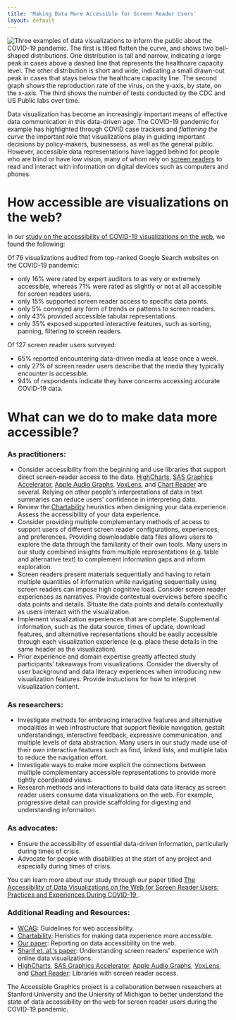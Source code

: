 ```yaml
---
title: 'Making Data More Accessible for Screen Reader Users'
layout: default
---
```


<img src="{{site.baseurl}}/images/banner.png" class="img-responsive" alt="Three examples of data visualizations to inform the public about the COVID-19 pandemic. The first is titled flatten the curve, and shows two bell-shaped distributions. One distribution is tall and narrow, indicating a large peak in cases above a dashed line that represents the healthcare capacity level. The other distribution is short and wide, indicating a small drawn-out peak in cases that stays below the healthcare capacity line. The second graph shows the reproduction rate of the virus, on the y-axis, by state, on the x-axis. The third shows the number of tests conducted by the CDC and US Public labs over time."> 

Data visualization has become an increasingly important means of effective data communication in this data-driven age. The COVID-19 pandemic for example has highlighted through COVID case trackers and *flattening the curve*  the important role that visualizations play in guiding important decisions by policy-makers, businessess, as well as the general public. However, accessible data representations have lagged behind for people who are blind or have low vision, many of whom rely on [screen readers](https://www.afb.org/blindness-and-low-vision/using-technology/assistive-technology-products/screen-readers) to read and interact with information on digital devices such as computers and phones. 

# How accessible are visualizations on the web?

In our [study on the accessibility of COVID-19 visualizations on the web](https://dl.acm.org/doi/10.1145/3557899), we found the following: 

Of 76 visualizations audited from top-ranked Google Search websites on the COVID-19 pandemic:

* only 16% were rated by expert auditors to as very or extremely accessible, whereas 71% were rated as slightly or not at all accessible for screen readers users.
* only 15% supported screen reader access to specific data points.
* only 5% conveyed any form of trends or patterns to screen readers.
* only 43% provided accessible tabular representations.
* only 35% exposed supported interactive features, such as sorting, panning, filtering to screen readers.

Of 127 screen reader users surveyed:

* 65% reported encountering data-driven media at lease once a week.
* only 27% of screen reader users describe that the media they typically encounter is accessible.
* 94% of respondents indicate they have concerns accessing accurate COVID-19 data.

# What can we do to make data more accessible?

### As practitioners: 

* Consider accessibility from the beginning and use libraries that support direct screen-reader access to the data. [HighCharts](https://www.highcharts.com/docs/accessibility/accessibility-module), [SAS Graphics Accelerator](https://support.sas.com/software/products/graphics-accelerator/), [Apple Audio Graphs](https://developer.apple.com/documentation/accessibility/audio_graphs), [VoxLens](https://github.com/athersharif/voxlens), and [Chart Reader](https://github.com/microsoft/chart-reader) are several. Relying on other people's interpretations of data in text summaries can reduce users' confidence in interpreting data.
* Review the [Chartability](https://chartability.fizz.studio/) heuristics when designing your data experience. Assess the accessibility of your data experience.
* Consider providing multiple complementary methods of access to support users of different screen reader configurations, experiences, and preferences. Providing downloadable data files allows users to explore the data through the familiarity of their own tools. Many users in our study combined insights from multiple representations (e.g. table and alternative text) to complement information gaps and inform exploration.
* Screen readers present materials sequentially and having to retain multiple quantities of information while navigating sequentially using screen readers can impose high cognitive load. Consider screen reader experiences as narratives. Provide contextual overviews before specific data points and details. Situate the data points and details contextually as users interact with the visualization. 
* Implement visualization experiences that are complete. Supplemental information, such as the data source, times of update, download features, and alternative representations should be easily accessible through each visualization experience (e.g. place these details in the same header as the visualization).
* Prior experience and domain expertise greatly affected study participants' takeaways from visualizations. Consider the diversity of user background and data literacy experiences when introducing new visualization features. Provide instuctions for how to interpret visualization content.

### As researchers: 

* Investigate methods for embracing interactive features and alternative modalities in web infrastructure that support flexible navigation, gestalt understandings, interactive feedback, expressive communication, and multiple levels of data abstraction. Many users in our study made use of their own interactive features such as find, linked lists, and multiple tabs to reduce the navigation effort.
* Investigate ways to make more explicit the connections between multiple complementary accessible representations to provide more tightly coordinated views.
* Research methods and interactions to build data data literacy as screen reader users consume data visualizations on the web. For example, progressive detail can provide scaffolding for digesting and understanding informaiton.

### As advocates:

* Ensure the accessibility of essential data-driven information, particularly during times of crisis.
* Advocate for people with disabilities at the start of any project and especially during times of crisis.

You can learn more about our study through our paper titled  <a href="/Papers/TheAccessibilityOfDataVisualizationsOnTheWebForScreenReaderUsers.pdf" target="_target"> The Accessibility of Data Visualizations on the Web for Screen Reader Users: Practices and Experiences During COVID-19 </a>.

### Additional Reading and Resources:

* [WCAG](https://www.w3.org/WAI/standards-guidelines/wcag/): Guidelines for web accessibility.
* [Chartability](https://chartability.fizz.studio/): Heristics for making data experience more accessible. 
* [Our paper](https://dl.acm.org/doi/10.1145/3557899): Reporting on data accessibility on the web.
* [Sharif et. al.'s paper](https://dl.acm.org/doi/10.1145/3441852.3471202): Understanding screen readers' experience with online data visualizations.
* [HighCharts](https://www.highcharts.com/docs/accessibility/accessibility-module), [SAS Graphics Accelerator](https://support.sas.com/software/products/graphics-accelerator/), [Apple Audio Graphs](https://developer.apple.com/documentation/accessibility/audio_graphs), [VoxLens](https://github.com/athersharif/voxlens), and [Chart Reader](https://github.com/microsoft/chart-reader): Libraries with screen reader access.

The Accessible Graphics project is a collaboration between reseachers at Stanford University and the Uniersity of Michigan to better understand the state of data accessibility on the web for screen reader users during the COVID-19 pandemic. 


<!--
The Accessible Graphics project is a collaboration between reseachers at Stanford University and the Uniersity of Michigan to investigate the state of data accessibility on the web for screen reader users during the COVID-19 pandemic. 

The project consists of three parts:
* A survey of 127 screen reader users regarding their experiences and preferences accessing data on the web.
* In-depth interviews and observations of 12 screen readers interacting with online data visualizations.
* An accessibility audit of 87 data visualizations from top-ranked Google searches, conducted by web accessibility specialists.

# Study Results

Below is a summary of the results included from our paper titled: <a href="/Papers/siu2021dataCovid.pdf" target="_target"> COVID-19 Highlights the Issues Facing Blind and Visually Impaired People in Accessing Data on the Web. </a>

## Survey

### Accessing data-driven information

* 94% of respondents indicate they have concerns accessing accurate COVID-19 data.
* 17% of respondents agree that data-driven media they encounter is typically accessible with their use of technology.
* Respondents ranked trends as most commonly inaccessible, followed by information about pandemic severity, day-to-day advice, and health and safety guidelines.
* Popular types of tasks respondents would like access to data-driven information for are: orientation and mobility, data-related media, education related, work related, personal tasks, and art and expression.


### Ways of accessing information

* Respondents highlight the importance of good summary descriptions, tables for drawing their own conclusions, alternative audio and tactile methods of consumption, and improved screen reader compatability.
* Respondents looked for accessibility branded COVID-19 websites (28%), learned to interpret data using sonification techniques (25%), listened to more podcasts where trends are "better described" (21%), relied on visual interpration services or relatives (15%), or looked for download access to raw tabular data (10%). 
* 92% of respondents believe that tactile methods are helpful for exploring data graphics, while 55% indicated that they were at least compentant in using tactile graphics for data tasks. 
* 87% of respondents believe that audio-methods are helpful for exploring data graphics, while 23% indicated that they were at least compentant in using audio-methods for data tasks.

## Interview and Observations

* For accessibility-driven data websites, prior experience and domain expertise greatly affected participants' takeaways.
* Participants combined insights from multiple representations (e.g. table and alternative text) to complement information gaps and inform exploration.
* When making data comparisons, having to retain multiple quantities of information while sequentially navigating through screen readers can impose high cognitive load.
* Participants made use of interactive features such as find, linked lists, and multiple tabs to reduce the navigation effort.
* Relying on other people's interpretations of data in alternative text descriptions, discrepancies in how data is presented, and unfamiliar tools can reduce users' confidence in interpreting data.

## Data Accessibility Audit

The results of this study are currently under peer review, and will be uploaded once accepted.

--!>

<!--
The Accessible Graphics project was launched to provide important up-to-date multimodal graphics. We are continuously updating the site and expanding on the library of graphics available currently related to the COVID-19 health crisis. The project currently uses [SAS Graphics Accelerator](https://support.sas.com/software/products/graphics-accelerator/index.html) which is only supported in [Google Chrome](https://www.google.com/chrome/). We have provided instruction on [how to use SAS Graphics Accelerator]({% link usingSAS.md %}).

## List of data graphics available:
* [Flatten the Curve]({% link flattenTheCurve.md %})
* [Global Evolution of Covid-19 Cases]({% link plotCases.md %})
* [Rt: Effective Reproduction Rate]({% link rtlive.md %})
* [Deaths by Race]({% link deathsByRace.md %})
* [Civilian Unemployment Rate]({% link unemployment.md %})

Have a plot you want to see but is not here? [Send us a suggestion]({% link contact.md %}). 

<br>

## Project Data Collection
We are also interested in understanding the strengths and limitations of existing technologies in providing effective alternative representations. We are gathering feedback to improve how we present the graphics and to support the design of multimodal visualization libraries. Each visualization has an option to submit questions you may have about the graphic or data. Human volunteers will be answering questions. You may opt to receive an email alert when someone has posted an answer. Last, we are also collecting more general information on multimodal data literacy and the state of media accessibility. [Visit our survey]({% link survey.md %}) to learn more or participate.

<br>

## Datasets In Use
* [Johns Hopkins CSSE database](https://github.com/CSSEGISandData/COVID-19)
* [CDC Coronavirus Cases, Data & Surveillance](https://www.cdc.gov/coronavirus/2019-ncov/cases-updates/testing-in-us.html)
* [Rt.Live](https://rt.live/)
* [U.S. Bureau of Labor Statistics](https://www.bls.gov/charts/employment-situation/civilian-unemployment-rate.htm)

-->
